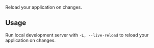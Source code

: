Reload your application on changes.


Usage
-----

Run local development server with `-L, --live-reload` to reload your application on changes.
